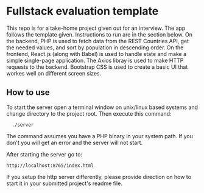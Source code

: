 # Fullstack evaluation template
This repo is for a take-home project given out for an interview.
The app follows the template given. Instructions to run are in the section below.
On the backend, PHP is used to fetch data from the REST Countries API, get the needed values, and 
sort by population in descending order. On the frontend, React.js (along with Babel) is used to handle state and make
a simple single-page application. The Axios libray is used to make HTTP requests to the backend.
Bootstrap CSS is used to create a basic UI that workes well on different screen sizes. 
## How to use
To start the server open a terminal window on unix/linux based systems and change
directory to the project root. Then execute this command:

```
  ./server
```

The command assumes you have a PHP binary in your system path. If you don't you
will get an error and the server will not start.

After starting the server go to:

```
http://localhost:8765/index.html  
```

If you setup the http server differently, please provide direction on how to start it
in your submitted project's readme file.
